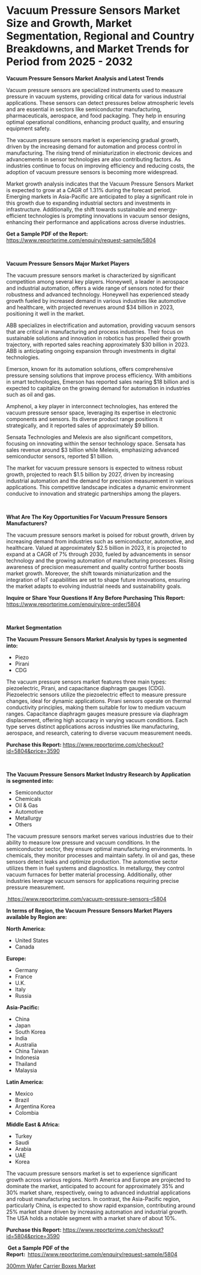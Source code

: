 <p><h1>Vacuum Pressure Sensors Market Size and Growth, Market Segmentation, Regional and Country Breakdowns, and Market Trends for Period from 2025 -  2032</h1></p><p><strong>Vacuum Pressure Sensors Market Analysis and Latest Trends</strong></p>
<p><p>Vacuum pressure sensors are specialized instruments used to measure pressure in vacuum systems, providing critical data for various industrial applications. These sensors can detect pressures below atmospheric levels and are essential in sectors like semiconductor manufacturing, pharmaceuticals, aerospace, and food packaging. They help in ensuring optimal operational conditions, enhancing product quality, and ensuring equipment safety.</p><p>The vacuum pressure sensors market is experiencing gradual growth, driven by the increasing demand for automation and process control in manufacturing. The rising trend of miniaturization in electronic devices and advancements in sensor technologies are also contributing factors. As industries continue to focus on improving efficiency and reducing costs, the adoption of vacuum pressure sensors is becoming more widespread.</p><p>Market growth analysis indicates that the Vacuum Pressure Sensors Market is expected to grow at a CAGR of 1.31% during the forecast period. Emerging markets in Asia-Pacific are anticipated to play a significant role in this growth due to expanding industrial sectors and investments in infrastructure. Additionally, the shift towards sustainable and energy-efficient technologies is prompting innovations in vacuum sensor designs, enhancing their performance and applications across diverse industries.</p></p>
<p><strong>Get a Sample PDF of the Report:&nbsp;</strong> <a href="https://www.reportprime.com/enquiry/request-sample/5804?utm_campaign=3539&utm_medium=2&utm_source=Github&utm_content=ia&utm_term=19032025&utm_id=vacuum-pressure-sensors">https://www.reportprime.com/enquiry/request-sample/5804</a></p>
<p>&nbsp;</p>
<p><strong>Vacuum Pressure Sensors Major Market Players</strong></p>
<p><p>The vacuum pressure sensors market is characterized by significant competition among several key players. Honeywell, a leader in aerospace and industrial automation, offers a wide range of sensors noted for their robustness and advanced technology. Honeywell has experienced steady growth fueled by increased demand in various industries like automotive and healthcare, with projected revenues around $34 billion in 2023, positioning it well in the market.</p><p>ABB specializes in electrification and automation, providing vacuum sensors that are critical in manufacturing and process industries. Their focus on sustainable solutions and innovation in robotics has propelled their growth trajectory, with reported sales reaching approximately $30 billion in 2023. ABB is anticipating ongoing expansion through investments in digital technologies.</p><p>Emerson, known for its automation solutions, offers comprehensive pressure sensing solutions that improve process efficiency. With ambitions in smart technologies, Emerson has reported sales nearing $18 billion and is expected to capitalize on the growing demand for automation in industries such as oil and gas.</p><p>Amphenol, a key player in interconnect technologies, has entered the vacuum pressure sensor space, leveraging its expertise in electronic components and sensors. Its diverse product range positions it strategically, and it reported sales of approximately $9 billion.</p><p>Sensata Technologies and Melexis are also significant competitors, focusing on innovating within the sensor technology space. Sensata has sales revenue around $3 billion while Melexis, emphasizing advanced semiconductor sensors, reported $1 billion.</p><p>The market for vacuum pressure sensors is expected to witness robust growth, projected to reach $1.5 billion by 2027, driven by increasing industrial automation and the demand for precision measurement in various applications. This competitive landscape indicates a dynamic environment conducive to innovation and strategic partnerships among the players.</p></p>
<p>&nbsp;</p>
<p><strong>What Are The Key Opportunities For Vacuum Pressure Sensors Manufacturers?</strong></p>
<p><p>The vacuum pressure sensors market is poised for robust growth, driven by increasing demand from industries such as semiconductor, automotive, and healthcare. Valued at approximately $2.5 billion in 2023, it is projected to expand at a CAGR of 7% through 2030, fueled by advancements in sensor technology and the growing automation of manufacturing processes. Rising awareness of precision measurement and quality control further boosts market growth. Moreover, the shift towards miniaturization and the integration of IoT capabilities are set to shape future innovations, ensuring the market adapts to evolving industrial needs and sustainability goals.</p></p>
<p><strong>Inquire or Share Your Questions If Any Before Purchasing This Report:</strong> <a href="https://www.reportprime.com/enquiry/pre-order/5804?utm_campaign=3539&utm_medium=2&utm_source=Github&utm_content=ia&utm_term=19032025&utm_id=vacuum-pressure-sensors">https://www.reportprime.com/enquiry/pre-order/5804</a></p>
<p>&nbsp;</p>
<p><strong>Market Segmentation</strong></p>
<p><strong>The Vacuum Pressure Sensors Market Analysis by types is segmented into:</strong></p>
<p><ul><li>Piezo</li><li>Pirani</li><li>CDG</li></ul></p>
<p><p>The vacuum pressure sensors market features three main types: piezoelectric, Pirani, and capacitance diaphragm gauges (CDG). Piezoelectric sensors utilize the piezoelectric effect to measure pressure changes, ideal for dynamic applications. Pirani sensors operate on thermal conductivity principles, making them suitable for low to medium vacuum ranges. Capacitance diaphragm gauges measure pressure via diaphragm displacement, offering high accuracy in varying vacuum conditions. Each type serves distinct applications across industries like manufacturing, aerospace, and research, catering to diverse vacuum measurement needs.</p></p>
<p><strong>Purchase this Report:&nbsp;</strong><a href="https://www.reportprime.com/checkout?id=5804&price=3590&utm_campaign=3539&utm_medium=2&utm_source=Github&utm_content=ia&utm_term=19032025&utm_id=vacuum-pressure-sensors">https://www.reportprime.com/checkout?id=5804&price=3590</a></p>
<p>&nbsp;</p>
<p><strong>The Vacuum Pressure Sensors Market Industry Research by Application is segmented into:</strong></p>
<p><ul><li>Semiconductor</li><li>Chemicals</li><li>Oil & Gas</li><li>Automotive</li><li>Metallurgy</li><li>Others</li></ul></p>
<p><p>The vacuum pressure sensors market serves various industries due to their ability to measure low pressure and vacuum conditions. In the semiconductor sector, they ensure optimal manufacturing environments. In chemicals, they monitor processes and maintain safety. In oil and gas, these sensors detect leaks and optimize production. The automotive sector utilizes them in fuel systems and diagnostics. In metallurgy, they control vacuum furnaces for better material processing. Additionally, other industries leverage vacuum sensors for applications requiring precise pressure measurement.</p></p>
<p><a href="https://www.reportprime.com/vacuum-pressure-sensors-r5804?utm_campaign=3539&utm_medium=2&utm_source=Github&utm_content=ia&utm_term=19032025&utm_id=vacuum-pressure-sensors">&nbsp;https://www.reportprime.com/vacuum-pressure-sensors-r5804</a></p>
<p><strong>In terms of Region, the Vacuum Pressure Sensors Market Players available by Region are:</strong></p>
<p>
    <p> <strong> North America: </strong>
        <ul>
            <li>United States</li>
            <li>Canada</li>
        </ul>
        </p> 
    <p> <strong> Europe: </strong>
        <ul>
            <li>Germany</li>
            <li>France</li>
            <li>U.K.</li>
            <li>Italy</li>
            <li>Russia</li>
        </ul>
        </p> 
    <p> <strong> Asia-Pacific: </strong>
        <ul>
            <li>China</li>
            <li>Japan</li>
            <li>South Korea</li>
            <li>India</li>
            <li>Australia</li>
            <li>China Taiwan</li>
            <li>Indonesia</li>
            <li>Thailand</li>
            <li>Malaysia</li>
        </ul>
        </p> 
    <p> <strong> Latin America: </strong>
        <ul>
            <li>Mexico</li>
            <li>Brazil</li>
            <li>Argentina Korea</li>
            <li>Colombia</li>
        </ul>
        </p> 
    <p> <strong> Middle East & Africa: </strong>
        <ul>
            <li>Turkey</li>
            <li>Saudi</li>
            <li>Arabia</li>
            <li>UAE</li>
            <li>Korea</li>
        </ul>
    </p>
    </p>
<p><p>The vacuum pressure sensors market is set to experience significant growth across various regions. North America and Europe are projected to dominate the market, anticipated to account for approximately 35% and 30% market share, respectively, owing to advanced industrial applications and robust manufacturing sectors. In contrast, the Asia-Pacific region, particularly China, is expected to show rapid expansion, contributing around 25% market share driven by increasing automation and industrial growth. The USA holds a notable segment with a market share of about 10%.</p></p>
<p><strong>Purchase this Report: </strong><a href="https://www.reportprime.com/checkout?id=5804&price=3590&utm_campaign=3539&utm_medium=2&utm_source=Github&utm_content=ia&utm_term=19032025&utm_id=vacuum-pressure-sensors">https://www.reportprime.com/checkout?id=5804&price=3590</a></p>
<p>&nbsp;<strong>Get a Sample PDF of the Report:&nbsp;&nbsp;</strong><a href="https://www.reportprime.com/enquiry/request-sample/5804?utm_campaign=3539&utm_medium=2&utm_source=Github&utm_content=ia&utm_term=19032025&utm_id=vacuum-pressure-sensors">https://www.reportprime.com/enquiry/request-sample/5804</a></p>
<p><strong></strong></p>
<p><p><a href="https://github.com/kmettjanksj7/Market-Research-Report-List-1/blob/main/300mm-wafer-carrier-boxes-market.md?utm_campaign=3539&utm_medium=2&utm_source=Github&utm_content=ia&utm_term=19032025&utm_id=vacuum-pressure-sensors">300mm Wafer Carrier Boxes Market</a></p></p>